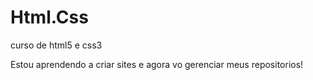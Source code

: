 # Html.Css
 curso de html5 e css3


Estou aprendendo a criar sites e agora vo gerenciar meus repositorios!